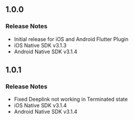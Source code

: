 ## 1.0.0

### Release Notes
- Initial release for iOS and Android Flutter Plugin
- iOS Native SDK v3.1.3
- Android Native SDK v3.1.4

## 1.0.1

### Release Notes
- Fixed Deeplink not working in Terminated state
- iOS Native SDK v3.1.4
- Android Native SDK v3.1.4
